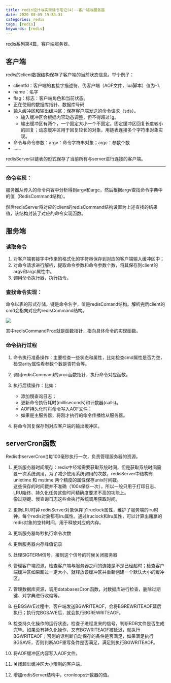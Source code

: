```yaml
---
title: redis设计与实现读书笔记(4)--客户端与服务器
date: 2020-08-05 19:38:31
categories: redis
tags: [redis]
keywords: [redis]
---
```

redis系列第4篇，客户端服务器。
<!---more--->

## 客户端
redis的client数据结构保存了客户端的当前状态信息。举个例子：
- clientfd：客户端的套接字描述符，伪客户端（AOF文件，lua脚本）值为-1.
- name：名字
- flag：标志：客户端角色和当前状态。
- 正在使用的数据库指针、数据库号码
- 输入缓冲区和输出缓冲区：保存客户端发送的命令请求（sds）。
    - 输入缓冲区会根据内容动态调整，但不得超过1g。
    - 输出缓冲区有两个，一个固定大小一个不固定。固定缓冲区回复长度较小的回复；动态缓冲区用于回复较长的对象，用链表连接多个字符串对象实现。
- 命令与命令参数：argv：命令字符串对象；argc：参数个数
- ……

redisServer以链表的形式保存了当前所有与server进行连接的客户端。

------

### 命令实现：
服务器从传入的命令内容中分析得到argv和argc，然后根据argv查找命令字典中的值（RedisCommand结构）。

然后redisServer将对应的client的redisCommand结构设置为上述查找的结果值，该结构封装了对应的命令实现函数。

## 服务端

### 读取命令
1. 对客户端套接字中传来的格式化的字符串保存到对应的客户端输入缓冲区中；
2. 对命令请求进行解析，提取命令参数和命令参数个数，将其保存到client的argv和argc属性中。
3. 调用命令执行器，执行指令。

### 查找命令实现：
命令以表的形式存储，键是命令名字，值是redisComand结构。解析完后client的cmd会指向对应的redisCommand结构。

![](https://jaroffertree.oss-cn-hongkong.aliyuncs.com/20200806124512.png)

其中redisCommandProc就是函数指针，指向具体命令的实现函数。

### 命令执行过程

1. 命令执行准备操作：主要检查一些状态和属性，比如检查cmd属性是否为空，检查arity属性看参数个数是否符合等。
2. 调用redisCommand的proc函数指针，执行命令对应函数。
3. 执行后续操作：比如：
    - 添加慢查询日志；
    - 更新命令执行耗时(milliseconds)和计数器(calls)。
    - AOF持久化时将命令写入AOF文件；
    - 如果是主服务器，将刚才执行的命令传播给从服务器。

4. 将命令回复保存到对应客户端的输出缓冲区。

## serverCron函数
Redis中serverCron()每100毫秒执行一次，负责管理服务器的资源。

1. 更新服务器时间缓存：redis中经常需要获取系统时间，但是获取系统时间需要一次系统调用，为了减少使用系统调用的次数，redisServer中结构有unixtime 和 mstime 两个精度的属性保存unix时间戳。
<br>这些保存的时间戳并不准确（100s保存一次），所以一般只用于打印日志、LRU始终、持久化任务这些时间精确度要求不高的功能上。
<br>像过期键、慢查询日志这些会执行系统调用获取时间。

2. 更新LRU时钟
redisServer对象保存了lruclock属性，维护了服务端的lru时钟。每个redis对象都有lru属性。通过lruclock和lru属性，可以计算出赌赢的redis对象的空转时间，用于释放对应的内存。
3. 更新服务器每秒执行命令次数
4. 更新服务器内存峰值记录
5. 处理SIGTERM信号，接到这个信号的时候关闭服务器
6. 管理客户端资源，检查客户端与服务器之间的连接是不是已经超时；检查客户端缓冲区如果超过一定大小，就释放该缓冲区并重新创建一个默认大小的缓冲区。
7. 管理数据库资源，调用databasesCron函数，对数据库进行检查，删除过期键、对字典进行收缩等。
8. 在BGSAVE过程中，客户端发送BGWRITEAOF，会将BGREWRITEAOF延后执行；执行完BGSAVE后，就会执行BGREWRITEAOF。
9. 检查持久化操作的运行状态。检查子进程发来的信号，判断RDB文件是否生成完毕。如果没有持久化操作，又有BGWRITEAOF被延迟，就执行BGWRITEAOF；否则的话判断自动保存的条件是否满足，如果满足执行BGSAVE，否则判断AOF重写条件是否满足，满足则执行BGWRITEAOF。
10. 将AOF缓冲区内容写入AOF文件。
11. 关闭超出缓冲区大小限制的客户端。
12. 增加redisServer结构中，cronloops计数器的值。
